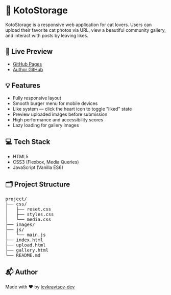 # 🐾 KotoStorage

KotoStorage is a responsive web application for cat lovers. Users can upload their favorite cat photos via URL, view a beautiful community gallery, and interact with posts by leaving likes.

## 🔗 Live Preview

- [GitHub Pages](https://levkravtsov-dev.github.io/kotostorage/)
- [Author GitHub](https://github.com/levkravtsov-dev)

## 💡 Features

- Fully responsive layout
- Smooth burger menu for mobile devices
- Like system — click the heart icon to toggle "liked" state
- Preview uploaded images before submission
- High performance and accessibility scores
- Lazy loading for gallery images

## 💻 Tech Stack

- HTML5
- CSS3 (Flexbox, Media Queries)
- JavaScript (Vanilla ES6)

## 🗂️ Project Structure

<pre>
project/
├── css/
│   ├── reset.css
│   ├── styles.css
│   └── media.css
├── images/
├── js/
│   └── main.js
├── index.html
├── upload.html
├── gallery.html
└── README.md
</pre>

## 📬 Author
Made with ❤️ by [levkravtsov-dev](https://github.com/levkravtsov-dev)
